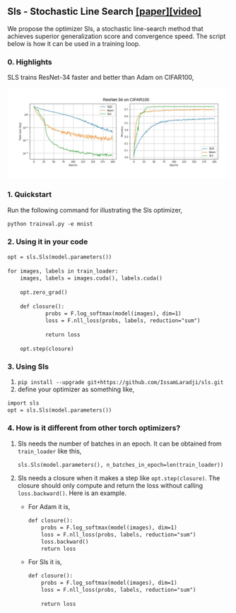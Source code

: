 ## Sls - Stochastic Line Search [[paper]](https://arxiv.org/abs/1905.09997)[[video]](https://www.youtube.com/watch?v=3Jx0tuZ1ERs)

We propose the optimizer Sls, a stochastic line-search method 
that achieves superior generalization score and convergence speed. 
The script below is how it can be used in a training loop.

### 0. Highlights

SLS trains ResNet-34 faster and better than Adam on CIFAR100,

![alt text](Slides/sls.jpeg)

### 1. Quickstart
Run the following command for illustrating the Sls optimizer,
```
python trainval.py -e mnist
```


### 2. Using it in your code

```
opt = sls.Sls(model.parameters())
                       
for images, labels in train_loader:
    images, labels = images.cuda(), labels.cuda()

    opt.zero_grad()
    
    def closure():
            probs = F.log_softmax(model(images), dim=1)
            loss = F.nll_loss(probs, labels, reduction="sum")
          
            return loss
            
    opt.step(closure)
```


### 3. Using Sls
  1. `pip install --upgrade git+https://github.com/IssamLaradji/sls.git`
  2. define your optimizer as something like,
  ```
  import sls
  opt = sls.Sls(model.parameters())
  ```

### 4. How is it different from other torch optimizers?

1) Sls needs the number of batches in an epoch. It can be obtained from
`train_loader` like this,
    ```
    sls.Sls(model.parameters(), n_batches_in_epoch=len(train_loader))
    ```
2) Sls needs a closure when it makes a step like `opt.step(closure)`. The closure should only compute
and return the loss without calling `loss.backward()`. Here is an example.

    - For Adam it is, 
        ```
        def closure():
            probs = F.log_softmax(model(images), dim=1)
            loss = F.nll_loss(probs, labels, reduction="sum")
            loss.backward()
            return loss
        ```
        
    - For Sls it is, 
        ```
        def closure():
            probs = F.log_softmax(model(images), dim=1)
            loss = F.nll_loss(probs, labels, reduction="sum")
          
            return loss          
        ```
